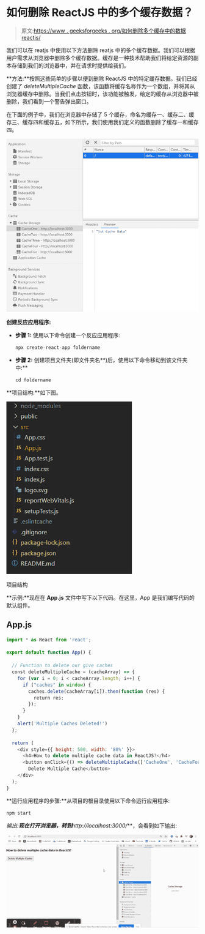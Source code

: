 # 如何删除 ReactJS 中的多个缓存数据？

> 原文:[https://www . geeksforgeeks . org/如何删除多个缓存中的数据 reactjs/](https://www.geeksforgeeks.org/how-to-delete-multiple-cache-data-in-reactjs/)

我们可以在 reatjs 中使用以下方法删除 reatjs 中的多个缓存数据。我们可以根据用户需求从浏览器中删除多个缓存数据。缓存是一种技术帮助我们将给定资源的副本存储到我们的浏览器中，并在请求时提供给我们。

**方法:**按照这些简单的步骤以便到删除 ReactJS 中的特定缓存数据。我们已经创建了 *deleteMultipleCache* 函数，该函数将缓存名称作为一个数组，并将其从浏览器缓存中删除。当我们点击按钮时，该功能被触发，给定的缓存从浏览器中被删除，我们看到一个警告弹出窗口。

在下面的例子中，我们在浏览器中存储了 5 个缓存，命名为缓存一、缓存二、缓存三、缓存四和缓存五，如下所示，我们使用我们定义的函数删除了缓存一和缓存四。

![](img/046aca9d6435e3384358d8ef16e9a68a.png)

**创建反应应用程序:**

*   **步骤 1:** 使用以下命令创建一个反应应用程序:

    ```jsx
    npx create-react-app foldername
    ```

*   **步骤 2:** 创建项目文件夹(即文件夹名**)后，使用以下命令移动到该文件夹中:**

    ```jsx
    cd foldername
    ```

**项目结构:**如下图。

![](img/f04ae0d8b722a9fff0bd9bd138b29c23.png)

项目结构

**示例:**现在在 **App.js** 文件中写下以下代码。在这里，App 是我们编写代码的默认组件。

## App.js

```jsx
import * as React from 'react';

export default function App() {

  // Function to delete our give caches
  const deleteMultipleCache = (cacheArray) => {
    for (var i = 0; i < cacheArray.length; i++) {
      if ("caches" in window) {
        caches.delete(cacheArray[i]).then(function (res) {
          return res;
        });
      }
    }
    alert('Multiple Caches Deleted!')
  };

  return (
    <div style={{ height: 500, width: '80%' }}>
      <h4>How to delete multiple cache data in ReactJS?</h4>
      <button onClick={() => deleteMultipleCache(['CacheOne', 'CacheFour'])} >
        Delete Multiple Cache</button>
    </div>
  );
}
```

**运行应用程序的步骤:**从项目的根目录使用以下命令运行应用程序:

```jsx
npm start
```

**输出:**现在打开浏览器，转到***http://localhost:3000/***，会看到如下输出:

![](img/6c48923f63efb59c72f7de3d37d94ba3.png)